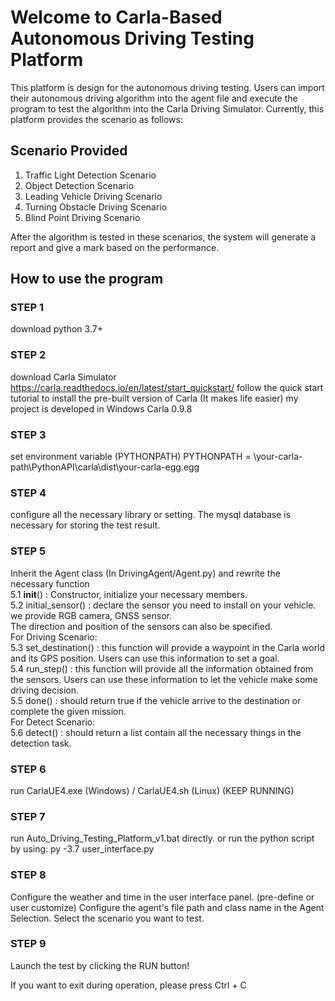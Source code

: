 # Welcome to Carla-Based Autonomous Driving Testing Platform

This platform is design for the autonomous driving testing. Users can import their autonomous driving algorithm into 
the agent file and execute the program to test the algorithm into the Carla Driving Simulator. 
Currently, this platform provides the scenario as follows:

## Scenario Provided
1. Traffic Light Detection Scenario
2. Object Detection Scenario
3. Leading Vehicle Driving Scenario
4. Turning Obstacle Driving Scenario
5. Blind Point Driving Scenario

After the algorithm is tested in these scenarios, the system will generate a report and give a mark based on the performance. 

## How to use the program
### STEP 1 
download python 3.7+

### STEP 2 
download Carla Simulator https://carla.readthedocs.io/en/latest/start_quickstart/ follow the quick start tutorial to 
install the pre-built version of Carla (It makes life easier) my project is developed in Windows Carla 0.9.8

### STEP 3 
set environment variable (PYTHONPATH) PYTHONPATH = \your-carla-path\PythonAPI\carla\dist\your-carla-egg.egg

### STEP 4 
configure all the necessary library or setting. The mysql database is necessary for storing the test result.

### STEP 5 
Inherit the Agent class (In DrivingAgent/Agent.py) and rewrite the necessary function  
5.1 __init__() : Constructor, initialize your necessary members.  
5.2 initial_sensor() : declare the sensor you need to install on your vehicle. we provide RGB camera, GNSS sensor.  
The direction and position of the sensors can also be specified.  
For Driving Scenario:  
5.3 set_destination() : this function will provide a waypoint in the Carla world and its GPS position. Users can
use this information to set a goal.  
5.4 run_step() : this function will provide all the information obtained from the sensors. Users can use these
information to let the vehicle make some driving decision.  
5.5 done() : should return true if the vehicle arrive to the destination or complete the given mission.  
For Detect Scenario:  
5.6 detect() : should return a list contain all the necessary things in the detection task.  

### STEP 6 
run CarlaUE4.exe (Windows) / CarlaUE4.sh (Linux) (KEEP RUNNING) 

### STEP 7 
run Auto_Driving_Testing_Platform_v1.bat directly. or run the python script by using: 
py -3.7 user_interface.py

### STEP 8
Configure the weather and time in the user interface panel. (pre-define or user customize)
Configure the agent's file path and class name in the Agent Selection.
Select the scenario you want to test.

### STEP 9
Launch the test by clicking the RUN button!


If you want to exit during operation, please press Ctrl + C
